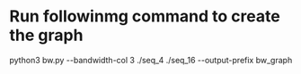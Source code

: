 # Run followinmg command to create the graph

python3 bw.py --bandwidth-col 3 ./seq_4 ./seq_16 --output-prefix bw_graph 
